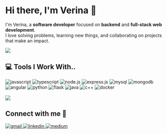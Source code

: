 # Hi there, I'm Verina 👋

I'm Verina, a **software developer** focused on **backend** and **full-stack web development**.  
I love solving problems, learning new things, and collaborating on projects that make an impact.
<br/>

<!-- <img src="https://komarev.com/ghpvc/?username=verinak&color=blueviolet" alt="view count"></img> -->

<!--  github stats -->
<picture>
  <source
    srcset="https://github-readme-stats.vercel.app/api?username=verinak&show_icons=true&rank_icon=github&theme=material-palenight"
    media="(prefers-color-scheme: dark)"
  />
  <source
    srcset="https://github-readme-stats.vercel.app/api?username=verinak&show_icons=true&rank_icon=github&theme=buefy"
    media="(prefers-color-scheme: light), (prefers-color-scheme: no-preference)"
  />
<img src="https://github-readme-stats.vercel.app/api?username=verinak&show_icons=true&rank_icon=github&theme=buefy" />
</picture>
<br/>

## 💻 Tools I Work With.. 

<!-- Tools badges -->
<div>
  <img src="https://img.shields.io/badge/JavaScript-F7DF1E?style=for-the-badge&logo=javascript&logoColor=515151" alt="javascript"></img>
  <img src="https://img.shields.io/badge/TypeScript-3178C6?style=for-the-badge&logo=typescript&logoColor=ffffff" alt="typescript"></img>
  <img src="https://img.shields.io/badge/Node.js-5FA04E?style=for-the-badge&logo=nodedotjs&logoColor=ffffff" alt="node.js"></img>
  <img src="https://img.shields.io/badge/Express.js-000000?style=for-the-badge&logo=express&logoColor=ffffff" alt="express.js"></img>
  <img src="https://img.shields.io/badge/MySQL-4479A1?style=for-the-badge&logo=mysql&logoColor=ffffff" alt="mysql"></img>
  <img src="https://img.shields.io/badge/MongoDB-47A248?style=for-the-badge&logo=mongodb&logoColor=ffffff" alt="mongodb"></img>
  <img src="https://img.shields.io/badge/Angular-0F0F11?style=for-the-badge&logo=angular&logoColor=ffffff" alt="angular"></img>
  <!-- <img src="https://img.shields.io/badge/HTML5-E34F26?style=for-the-badge&logo=html5&logoColor=ffffff" alt="html5"></img>
  <img src="https://img.shields.io/badge/Bootstrap-7952B3?style=for-the-badge&logo=bootstrap&logoColor=ffffff" alt="bootstrap"></img> -->
  <img src="https://img.shields.io/badge/Python-ffd43b?style=for-the-badge&logo=python&logoColor=515151" alt="python"></img>
  <!-- <img src="https://img.shields.io/badge/R-276DC3?style=for-the-badge&logo=r&logoColor=ffffff" alt="r"></img> -->
  <img src="https://img.shields.io/badge/Flask-000000?style=for-the-badge&logo=flask&logoColor=ffffff" alt="flask"></img>
  <!-- <img src="https://img.shields.io/badge/Streamlit-FF4B4B?style=for-the-badge&logo=streamlit&logoColor=ffffff" alt="streamlit"></img> -->
  <!-- <img src="https://img.shields.io/badge/Power BI-F2C811?style=for-the-badge&logo=powerbi&logoColor=515151" alt="powerbi"></img> -->
  <img src="https://img.shields.io/badge/Java-e61f24?style=for-the-badge&logo=openjdk&logoColor=ffffff" alt="java"></img>
  <img src="https://img.shields.io/badge/C++-00599C?style=for-the-badge&logo=cplusplus&logoColor=ffffff" alt="c++"></img>
  <!-- <img src="https://img.shields.io/badge/Arduino-00878F?style=for-the-badge&logo=arduino&logoColor=ffffff" alt="arduino"></img> -->
  <img src="https://img.shields.io/badge/Docker-2496ED?style=for-the-badge&logo=docker&logoColor=ffffff" alt="docker"></img>
  <!-- di el 7agat eli el mafroud at3alemha isa fa ne3teber eno i'm manifesting it -->
  <!-- <img src="https://img.shields.io/badge/AWS-232F3E?style=for-the-badge&logo=amazonaws&logoColor=ffffff" alt="aws"></img> -->
</div>
<br/>

<!-- most used languages -->
<picture>
  <source
    srcset="https://github-readme-stats.vercel.app/api/top-langs/?username=verinak&layout=compact&theme=material-palenight&hide=dart%2Cjupyter%20notebook"
    media="(prefers-color-scheme: dark)"
  />
  <source
    srcset="https://github-readme-stats.vercel.app/api/top-langs/?username=verinak&layout=compact&hide=dart%2Cjupyter%20notebook"
    media="(prefers-color-scheme: light), (prefers-color-scheme: no-preference)"
  />
<img src="https://github-readme-stats.vercel.app/api/top-langs/?username=verinak&layout=compact&hide=dart%2Cjupyter%20notebook"/>
</picture>
<br/>

## Connect with me 📱

<!-- email -->
<a href="mailto:verinamichelk@gmail.com">
  <img src="https://img.shields.io/badge/Gmail-EA4335?style=for-the-badge&logo=gmail&logoColor=ffffff" alt="gmail"></img>
</a>
<!-- linkedin -->
<a href="https://www.linkedin.com/in/verina-khella-165237266/">
  <img src="https://img.shields.io/badge/LinkedIn-0A66C2?style=for-the-badge&logo=linkedin&logoColor=ffffff" alt="linkedin"></img>
</a>
<!-- medium -->
<a href="https://medium.com/@verinamk">
  <img src="https://img.shields.io/badge/Medium-000000?style=for-the-badge&logo=medium&logoColor=ffffff" alt="medium"></img>
</a>
<br/><br/>

<!-- picrew profile pic: https://picrew.me/en/image_maker/1979868 -->
